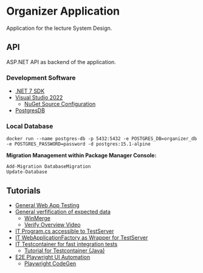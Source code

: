 # Organizer Application

Application for the lecture System Design.

## API

ASP.NET API as backend of the application.

### Development Software

* [.NET 7 SDK](https://dotnet.microsoft.com/en-us/download/dotnet/thank-you/sdk-7.0.100-windows-x64-installer)
* [Visual Studio 2022](https://visualstudio.microsoft.com/de/downloads/)
	* [NuGet Source Configuration](https://learn.microsoft.com/en-us/azure/devops/artifacts/nuget/upstream-sources?view=azure-devops#add-nuget-gallery-upstream-source)
* [PostgresDB](https://www.enterprisedb.com/downloads/postgres-postgresql-downloads)

### Local Database

```shell
docker run --name postgres-db -p 5432:5432 -e POSTGRES_DB=organizer_db -e POSTGRES_PASSWORD=password -d postgres:15.1-alpine
```

__Migration Management within Package Manager Console:__

```shell
Add-Migration DatabaseMigration
Update-Database
```

## Tutorials

* [General Web App Testing](https://learn.microsoft.com/en-us/dotnet/architecture/microservices/multi-container-microservice-net-applications/test-aspnet-core-services-web-apps)
* [General verfification of expected data](https://github.com/VerifyTests/Verify)
	* [WinMerge](https://winmerge.org/?lang=en)
	* [Verify Overview Video](https://www.youtube.com/watch?v=wA7oJDyvn4c&ab_channel=%E2%80%A4NETOxford)
* [IT Program.cs accessible to TestServer](https://learn.microsoft.com/en-us/aspnet/core/test/integration-tests?view=aspnetcore-7.0#basic-tests-with-the-default-webapplicationfactory)
* [IT WebApplicationFactory as Wrapper for TestServer](https://stackoverflow.com/questions/69897652/how-do-you-create-a-test-server-in-net-6)
* [IT Testcontainer for fast integration tests](https://dotnet.testcontainers.org/)
	* [Tutorial for Testcontainer (Java)](https://www.youtube.com/watch?v=9fzn0j1jbiQ&t=1148s&ab_channel=SebastianDaschner)
* [E2E Playwright UI Automation](https://playwright.dev/)
	* [Playwright CodeGen](https://playwright.dev/docs/codegen)
